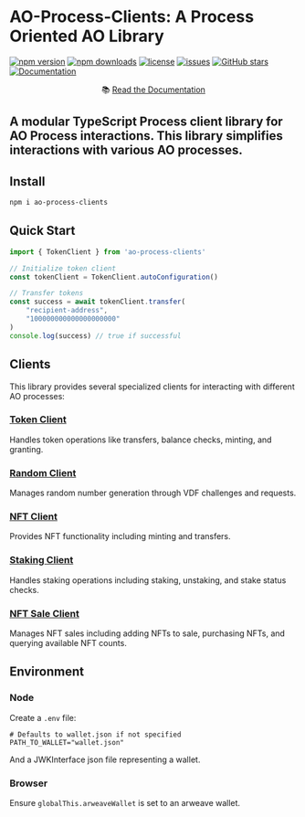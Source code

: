 # AO-Process-Clients: A Process Oriented AO Library
[![npm version](https://img.shields.io/npm/v/ao-process-clients)](https://www.npmjs.com/package/ao-process-clients)
[![npm downloads](https://img.shields.io/npm/dm/ao-process-clients)](https://www.npmjs.com/package/ao-process-clients)
[![license](https://img.shields.io/npm/l/ao-process-clients)](https://github.com/RandAOLabs/ao-process-clients/blob/main/LICENSE)
[![issues](https://img.shields.io/github/issues/RandAOLabs/ao-process-clients)](https://github.com/RandAOLabs/ao-process-clients/issues)
[![GitHub stars](https://img.shields.io/github/stars/RandAOLabs/ao-process-clients?style=social)](https://github.com/RandAOLabs/ao-process-clients)
[![Documentation](https://img.shields.io/badge/docs-online-blue)](https://randaolabs.github.io/ao-process-clients/)

<p align="center">
  📚 <a href="https://randaolabs.github.io/ao-process-clients/">Read the Documentation</a>
</p>

A modular TypeScript Process client library for AO Process interactions. This library simplifies interactions with various AO processes.
---
## Install
```bash
npm i ao-process-clients
```

## Quick Start
```typescript
import { TokenClient } from 'ao-process-clients'

// Initialize token client
const tokenClient = TokenClient.autoConfiguration()

// Transfer tokens
const success = await tokenClient.transfer(
    "recipient-address",
    "100000000000000000000"
)
console.log(success) // true if successful
```

## Clients

This library provides several specialized clients for interacting with different AO processes:

### [Token Client](src/clients/token/README.md)
Handles token operations like transfers, balance checks, minting, and granting.

### [Random Client](src/clients/random/README.md)
Manages random number generation through VDF challenges and requests.

### [NFT Client](src/clients/nft/README.md)
Provides NFT functionality including minting and transfers.

### [Staking Client](src/clients/staking/README.md)
Handles staking operations including staking, unstaking, and stake status checks.

### [NFT Sale Client](src/clients/nft-sale/README.md)
Manages NFT sales including adding NFTs to sale, purchasing NFTs, and querying available NFT counts.

## Environment
### Node
Create a `.env` file:
```
# Defaults to wallet.json if not specified
PATH_TO_WALLET="wallet.json"
```
And a JWKInterface json file representing a wallet.
### Browser
Ensure `globalThis.arweaveWallet` is set to an arweave wallet.
